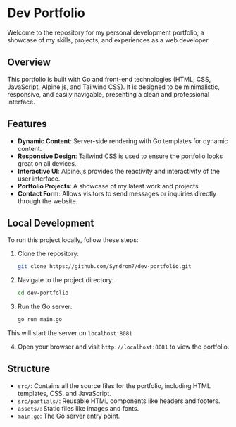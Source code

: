 # Dev Portfolio

Welcome to the repository for my personal development portfolio, a showcase of my skills, projects, and experiences as a web developer.

## Overview

This portfolio is built with Go and front-end technologies (HTML, CSS, JavaScript, Alpine.js, and Tailwind CSS). It is designed to be minimalistic, responsive, and easily navigable, presenting a clean and professional interface.

## Features

- **Dynamic Content**: Server-side rendering with Go templates for dynamic content.
- **Responsive Design**: Tailwind CSS is used to ensure the portfolio looks great on all devices.
- **Interactive UI**: Alpine.js provides the reactivity and interactivity of the user interface.
- **Portfolio Projects**: A showcase of my latest work and projects.
- **Contact Form**: Allows visitors to send messages or inquiries directly through the website.

## Local Development

To run this project locally, follow these steps:

1. Clone the repository:
   ```bash
   git clone https://github.com/Syndrom7/dev-portfolio.git
    ```

2. Navigate to the project directory:
   ```bash
   cd dev-portfolio
   ```

3. Run the Go server:
   ```bash
   go run main.go
   ```

This will start the server on `localhost:8081`

4. Open your browser and visit `http://localhost:8081` to view the portfolio.

## Structure
- `src/`: Contains all the source files for the portfolio, including HTML templates, CSS, and JavaScript.
- `src/partials/`: Reusable HTML components like headers and footers.
- `assets/`: Static files like images and fonts.
- `main.go`: The Go server entry point.